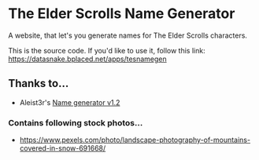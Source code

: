 # The Elder Scrolls Name Generator
A website, that let's you generate names for The Elder Scrolls characters.

This is the source code. If you'd like to use it, follow this link:
https://datasnake.bplaced.net/apps/tesnamegen

## Thanks to...
* Aleist3r's [Name generator v1.2](https://www.nexusmods.com/morrowind/mods/45610)

### Contains following stock photos...
* https://www.pexels.com/photo/landscape-photography-of-mountains-covered-in-snow-691668/
